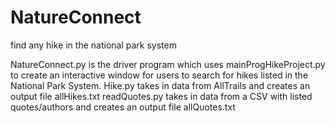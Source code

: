 # NatureConnect
find any hike in the national park system

NatureConnect.py is the driver program which uses mainProgHikeProject.py to create an interactive window for users to search for hikes listed in the National Park
System. 
Hike.py takes in data from AllTrails and creates an output file allHikes.txt
readQuotes.py takes in data from a CSV with listed quotes/authors and creates an output file allQuotes.txt
